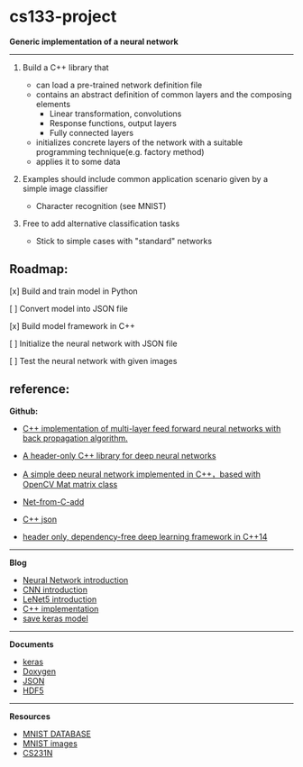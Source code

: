 # cs133-project


**Generic implementation of a neural network**

-----
1. Build a C++ library that

   * can load a pre-trained network definition file
   * contains an abstract definition of common layers and the composing elements
     + Linear transformation, convolutions
     + Response functions, output layers
     + Fully connected layers
   * initializes concrete layers of the network with a suitable programming technique(e.g. factory method)
   * applies it to some data

2. Examples should include common application scenario given by a simple image classifier
     * Character recognition (see MNIST)
3. Free to add alternative classification tasks
     * Stick to simple cases with "standard" networks

## Roadmap:

[x] Build and train model in Python

[ ] Convert model into JSON file

[x] Build model framework in C++

[ ] Initialize the neural network with JSON file

[ ] Test the neural network with given images

## reference:

**Github:**
- [C++ implementation of multi-layer feed forward neural networks with back propagation algorithm.](https://github.com/alelouis/Feed-Forward-Neural-Network)

- [A header-only C++ library for deep neural networks](https://github.com/yixuan/MiniDNN)
- [A simple deep neural network implemented in C++，based with OpenCV Mat matrix class](https://github.com/LiuXiaolong19920720/simple_net)
- [Net-from-C-add](https://github.com/zcc199710/Net-from-C-add)
- [C++ json](https://github.com/nlohmann/json)
- [header only, dependency-free deep learning framework in C++14](https://github.com/tiny-dnn/tiny-dnn)

-----
**Blog**
- [Neural Network introduction](https://blog.csdn.net/u014162133/article/details/81181194)
- [CNN introduction](http://www.cnblogs.com/fydeblog/p/7450413.html)
- [LeNet5 introduction](https://www.cnblogs.com/ranjiewen/articles/7467600.html)
- [C++ implementation](https://mp.weixin.qq.com/s?__biz=MzU2MDAyNzk5MA==&mid=2247483953&idx=1&sn=6f09647ba35beaff6ac4965d78f645c7&chksm=fc0f0208cb788b1ee1fa0b62f386b23d3de58edd79c61f481fb6ccf04c2fcea4025cce6bc87e#rd)
- [save keras model](https://blog.csdn.net/cymy001/article/details/78647640)

-----
**Documents**
- [keras](https://keras-cn.readthedocs.io/en/latest/)
- [Doxygen](http://www.doxygen.nl/)
- [JSON](https://nlohmann.github.io/json/)
- [HDF5](https://portal.hdfgroup.org/display/HDF5)

-----
**Resources**
- [MNIST DATABASE](http://yann.lecun.com/exdb/mnist/)
- [MNIST images](https://www.kaggle.com/scolianni/mnistasjpg)
- [CS231N](http://cs231n.github.io/convolutional-networks/)
